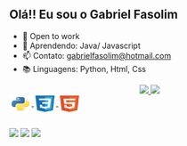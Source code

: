 ## Olá!! Eu sou o Gabriel Fasolim

- 🔭 Open to work
- 🌱 Aprendendo: Java/ Javascript
- 📫 Contato: gabrielfasolim@hotmail.com
- 📚 Linguagens: Python, Html, Css

<div align="center">
  <a href="https://github.com/GabrielFasolim">
  <img height="150em" src="https://github-readme-stats.vercel.app/api?username=GabrielFasolim&show_icons=true&theme=cobalt&include_all_commits=true&count_private=true"/>
  <img height="140em" src="https://github-readme-stats.vercel.app/api/top-langs/?username=GabrielFasolim&layout=compact&langs_count=7&theme=cobalt"/>
</div>

 <img align="center" alt="Gabriel-Python" height="30" width="40" src="https://raw.githubusercontent.com/devicons/devicon/master/icons/python/python-original.svg">
 <img align="center" alt="Gabriel-CSS" height="30" width="40" src="https://raw.githubusercontent.com/devicons/devicon/master/icons/css3/css3-original.svg">
 <img align="center" alt="Gabriel-HTML" height="30" width="40" src="https://raw.githubusercontent.com/devicons/devicon/master/icons/html5/html5-original.svg">

 
 ##
 <div>
  <a href="https://www.instagram.com/gabrielfasolim/" target="_blank"><img src="https://img.shields.io/badge/-Instagram-%23E4405F?style=for-the-badge&logo=instagram&logoColor=white" target="_blank"></a> 
  <a href = "mailto:gabrielfasolim@gmail.com"><img src="https://img.shields.io/badge/-Gmail-%23333?style=for-the-badge&logo=gmail&logoColor=white" target="_blank"></a>
  <a href="https://www.linkedin.com/in/gabriel-lima-fasolim-154531235/" target="_blank"><img src="https://img.shields.io/badge/-LinkedIn-%230077B5?style=for-the-badge&logo=linkedin&logoColor=white" target="_blank"></a> 

 
 
 </div>
